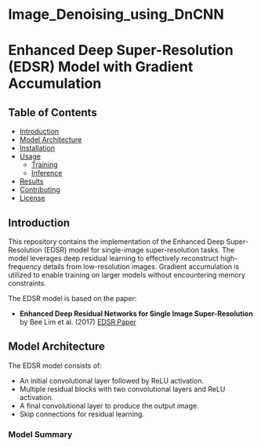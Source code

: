 # Image_Denoising_using_DnCNN
# Enhanced Deep Super-Resolution (EDSR) Model with Gradient Accumulation

## Table of Contents
- [Introduction](#introduction)
- [Model Architecture](#model-architecture)
- [Installation](#installation)
- [Usage](#usage)
  - [Training](#training)
  - [Inference](#inference)
- [Results](#results)
- [Contributing](#contributing)
- [License](#license)

## Introduction

This repository contains the implementation of the Enhanced Deep Super-Resolution (EDSR) model for single-image super-resolution tasks. The model leverages deep residual learning to effectively reconstruct high-frequency details from low-resolution images. Gradient accumulation is utilized to enable training on larger models without encountering memory constraints.

The EDSR model is based on the paper:
- **Enhanced Deep Residual Networks for Single Image Super-Resolution** by Bee Lim et al. (2017) [EDSR Paper](https://arxiv.org/abs/1707.02921)

## Model Architecture

The EDSR model consists of:
- An initial convolutional layer followed by ReLU activation.
- Multiple residual blocks with two convolutional layers and ReLU activation.
- A final convolutional layer to produce the output image.
- Skip connections for residual learning.

### Model Summary

